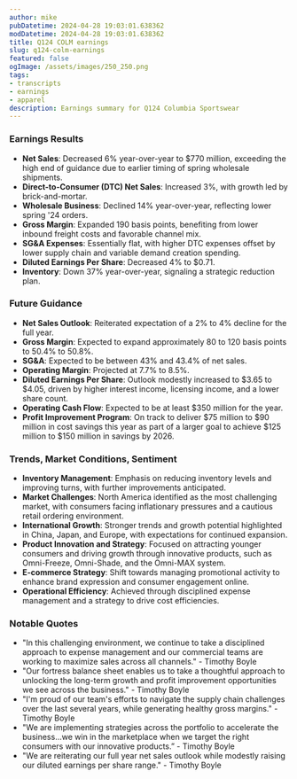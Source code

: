 ```yaml
---
author: mike
pubDatetime: 2024-04-28 19:03:01.638362
modDatetime: 2024-04-28 19:03:01.638362
title: Q124 COLM earnings
slug: q124-colm-earnings
featured: false
ogImage: /assets/images/250_250.png
tags:
- transcripts
- earnings
- apparel
description: Earnings summary for Q124 Columbia Sportswear
---
```

### Earnings Results

- **Net Sales**: Decreased 6% year-over-year to $770 million, exceeding the high end of guidance due to earlier timing of spring wholesale shipments.
- **Direct-to-Consumer (DTC) Net Sales**: Increased 3%, with growth led by brick-and-mortar.
- **Wholesale Business**: Declined 14% year-over-year, reflecting lower spring '24 orders.
- **Gross Margin**: Expanded 190 basis points, benefiting from lower inbound freight costs and favorable channel mix.
- **SG&A Expenses**: Essentially flat, with higher DTC expenses offset by lower supply chain and variable demand creation spending.
- **Diluted Earnings Per Share**: Decreased 4% to $0.71.
- **Inventory**: Down 37% year-over-year, signaling a strategic reduction plan.

### Future Guidance

- **Net Sales Outlook**: Reiterated expectation of a 2% to 4% decline for the full year.
- **Gross Margin**: Expected to expand approximately 80 to 120 basis points to 50.4% to 50.8%.
- **SG&A**: Expected to be between 43% and 43.4% of net sales.
- **Operating Margin**: Projected at 7.7% to 8.5%.
- **Diluted Earnings Per Share**: Outlook modestly increased to $3.65 to $4.05, driven by higher interest income, licensing income, and a lower share count.
- **Operating Cash Flow**: Expected to be at least $350 million for the year.
- **Profit Improvement Program**: On track to deliver $75 million to $90 million in cost savings this year as part of a larger goal to achieve $125 million to $150 million in savings by 2026.

### Trends, Market Conditions, Sentiment

- **Inventory Management**: Emphasis on reducing inventory levels and improving turns, with further improvements anticipated.
- **Market Challenges**: North America identified as the most challenging market, with consumers facing inflationary pressures and a cautious retail ordering environment.
- **International Growth**: Stronger trends and growth potential highlighted in China, Japan, and Europe, with expectations for continued expansion.
- **Product Innovation and Strategy**: Focused on attracting younger consumers and driving growth through innovative products, such as Omni-Freeze, Omni-Shade, and the Omni-MAX system.
- **E-commerce Strategy**: Shift towards managing promotional activity to enhance brand expression and consumer engagement online.
- **Operational Efficiency**: Achieved through disciplined expense management and a strategy to drive cost efficiencies.

### Notable Quotes

- "In this challenging environment, we continue to take a disciplined approach to expense management and our commercial teams are working to maximize sales across all channels." - Timothy Boyle
- "Our fortress balance sheet enables us to take a thoughtful approach to unlocking the long-term growth and profit improvement opportunities we see across the business." - Timothy Boyle
- "I'm proud of our team's efforts to navigate the supply chain challenges over the last several years, while generating healthy gross margins." - Timothy Boyle
- "We are implementing strategies across the portfolio to accelerate the business...we win in the marketplace when we target the right consumers with our innovative products.” - Timothy Boyle
- "We are reiterating our full year net sales outlook while modestly raising our diluted earnings per share range." - Timothy Boyle